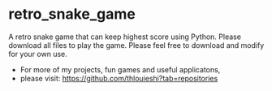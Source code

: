 # retro_snake_game
A retro snake game that can keep highest score using Python. 
Please download all files to play the game. 
Please feel free to download and modify for your own use. 

- For more of my projects, fun games and useful applicatons, 
- please visit: https://github.com/thlouieshi?tab=repositories
